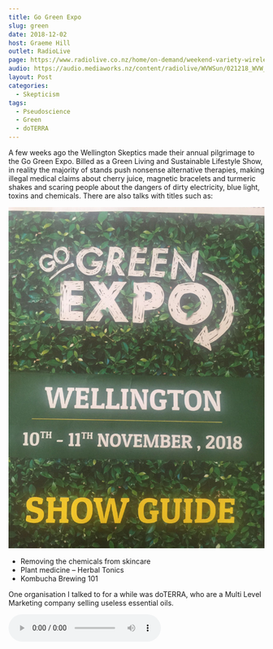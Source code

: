 ```yaml
---
title: Go Green Expo
slug: green
date: 2018-12-02
host: Graeme Hill
outlet: RadioLive
page: https://www.radiolive.co.nz/home/on-demand/weekend-variety-wireless/2018/11/weekend-variety-wireless--in-case-you-missed-sunday-021218.html
audio: https://audio.mediaworks.nz/content/radiolive/WVWSun/021218_WVW_SKepticalthoughts.mp3
layout: Post
categories:
  - Skepticism
tags:
  - Pseudoscience
  - Green
  - doTERRA
---
```


A few weeks ago the Wellington Skeptics made their annual pilgrimage to the Go Green Expo. Billed as a Green Living and Sustainable Lifestyle Show, in reality the majority of stands push nonsense alternative therapies, making illegal medical claims about cherry juice, magnetic bracelets and turmeric shakes and scaring people about the dangers of dirty electricity, blue light, toxins and chemicals. There are also talks with titles such as:

<!-- more -->

![Go Green](./images/IMG_3801.jpg)

* Removing the chemicals from skincare
* Plant medicine – Herbal Tonics
* Kombucha Brewing 101

One organisation I talked to for a while was doTERRA, who are a Multi Level Marketing company selling useless essential oils.

<audio controls src="/media/audio/skepticism/doTERRA.mp3" />

All sorts of medical claims were made, and later on we talked about how they are restricted from making claims publicly but one to one it's okay.

I choked when they told me the prices, which start at around $400, and go up to $1500 for an "Oil Sharing kit", which has around 320ml of oil. That works out at over $4,000 per litre! Of course, being a Multi Level Marketing scheme you can save money by selling to others, and maybe even make some money - although this is very unlikely to happen for the average person.

![doTERRA](./images/IMG_3800.jpg)

There was also a stand promoting EarthWaves, a company that will come into your house, for a fee, and advise you about the dirty electricity, WiFi and other EMF that is polluting your house. Needless to say none of this is science based - although they have meters they plug into your wall sockets that show a number, and a hand-held device to make things look sciencey and scary. Once you've been diagnosed with problems, the company will sell you devices that you can plug into your wall sockets at home that will protect you from the non-existent danger you've just been told is in your house.

![doTERRA](./images/IMG_3796.jpg)

![doTERRA](./images/IMG_3794.jpg)

The Skeptics met in the pub on Thursday and, over a few beers, we went through the leaflets, flyers, etc we had collected. It took very little effort between us to send off 10 complaints to the Advertising Standards Authority about companies making daft claims.

